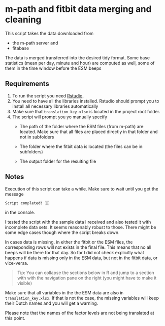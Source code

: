 # m-path and fitbit data merging and cleaning

This script takes the data downloaded from

-   the m-path server and
-   fitabase

The data is merged transferred into the desired tidy format. Some base statistics (mean per day, minute and hour) are computed as well, some of them in the time window before the ESM beeps

## Requirements

1.  To run the script you need [Rstudio](https://posit.co/download/rstudio-desktop/).
2.  You need to have all the libraries installed. Rstudio should prompt you to install all necessary libraries automatically
3.  Make sure that `translation_key.xlsx` is located in the project root folder.
4.  The script will prompt you yo manually specify
    -   The path of the folder where the ESM files (from m-path) are located. Make sure that all files are placed directly in that folder and not in subfolders

    -   The folder where the fitbit data is located (the files can be in subfolders)

    -   The output folder for the resulting file

## Notes

Execution of this script can take a while. Make sure to wait until you get the message

```         
Script completed! 🎉🎉
```

in the console.

I tested the script with the sample data I received and also tested it with incomplete data sets. It seems reasonably robust to those. There might be some edge cases though where the script breaks down.

In cases data is missing, in either the fitbit or the ESM files, the corresponding rows will not exists in the final file. This means that no all beeps will be there for that day. So far I did not check explicitly what happens if data is missing only in the ESM data, but not in the fitbit data, or vice-versa.

> Tip: You can collapse the sections below in R and jump to a section with with the navigation pane on the right (you might have to make it visible)

Make sure that all variables in the the ESM data are also in `translation_key.xlsx`. If that is not the case, the missing variables will keep their Dutch names and you will get a warning.

Please note that the names of the factor levels are not being translated at this point.
